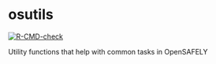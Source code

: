 # osutils
 
<!-- badges: start -->
[![R-CMD-check](https://github.com/wjchulme/osutils/actions/workflows/R-CMD-check.yaml/badge.svg)](https://github.com/wjchulme/osutils/actions/workflows/R-CMD-check.yaml)
<!-- badges: end -->
 
 Utility functions that help with common tasks in OpenSAFELY
